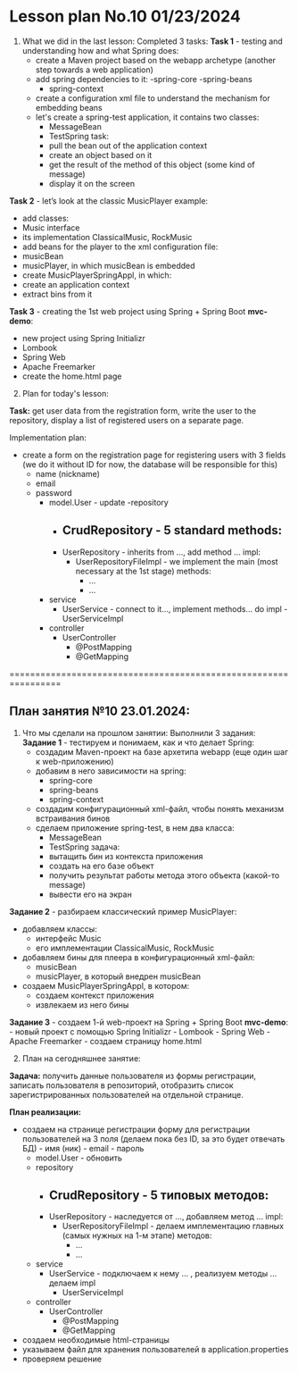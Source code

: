 # Lesson plan No.10 01/23/2024

1. What we did in the last lesson:
   Completed 3 tasks:
   **Task 1** - testing and understanding how and what Spring does:
    - create a Maven project based on the webapp archetype (another step towards a web application)
    - add spring dependencies to it:
      -spring-core
      -spring-beans
        - spring-context
    - create a configuration xml file to understand the mechanism for embedding beans
    - let's create a spring-test application, it contains two classes:
        - MessageBean
        - TestSpring
          task:
        - pull the bean out of the application context
        - create an object based on it
        - get the result of the method of this object (some kind of message)
        - display it on the screen

**Task 2** - let’s look at the classic MusicPlayer example:
- add classes:
- Music interface
- its implementation ClassicalMusic, RockMusic
- add beans for the player to the xml configuration file:
- musicBean
- musicPlayer, in which musicBean is embedded
- create MusicPlayerSpringAppl, in which:
- create an application context
- extract bins from it

**Task 3** - creating the 1st web project using Spring + Spring Boot
**mvc-demo**:
- new project using Spring Initializr
- Lombook
- Spring Web
- Apache Freemarker
- create the home.html page


2. Plan for today's lesson:

**Task:**
get user data from the registration form, write the user to the repository, display a list of registered users on a separate page.

Implementation plan:
- create a form on the registration page for registering users with 3 fields
  (we do it without ID for now, the database will be responsible for this)
  - name (nickname)
  - email
  - password
    - model.User - update
      -repository
        - CrudRepository - 5 standard methods:
          -
        - UserRepository - inherits from ..., add method ...
          impl:
            - UserRepositoryFileImpl - we implement the main (most necessary at the 1st stage) methods:
                - ...
                - ...
    - service
        - UserService - connect to it..., implement methods...
          do impl
          -UserServiceImpl
    - controller
        - UserController
            - @PostMapping
            - @GetMapping

================================================================

## План занятия №10 23.01.2024:

1. Что мы сделали на прошлом занятии:
Выполнили 3 задания:
**Задание 1** - тестируем и понимаем, как и что делает Spring:
   - создадим Maven-проект на базе архетипа webapp (еще один шаг к web-приложению)
   - добавим в него зависимости на spring:
     - spring-core
     - spring-beans
     - spring-context
   - создадим конфигурационный xml-файл, чтобы понять механизм встраивания бинов
   - сделаем приложение spring-test, в нем два класса:
     - MessageBean
     - TestSpring
     задача: 
     - вытащить бин из контекста приложения
     - создать на его базе объект
     - получить результат работы метода этого объекта (какой-то message)
     - вывести его на экран

**Задание 2** - разбираем класcический пример MusicPlayer:
   - добавляем классы:
     - интерфейс Music
     - его имплементации ClassicalMusic, RockMusic
   - добавляем бины для плеера в конфигурационный xml-файл:
     - musicBean
     - musicPlayer, в который внедрен musicBean
   - создаем MusicPlayerSpringAppl, в котором:
     - создаем контекст приложения
     - извлекаем из него бины

**Задание 3** - создаем 1-й web-проект на Spring + Spring Boot 
**mvc-demo**:
    - новый проект с помощью Spring Initializr
        - Lombook
        - Spring Web
        - Apache Freemarker
    - создаем страницу home.html


2. План на сегодняшнее занятие:

**Задача:**
получить данные пользователя из формы регистрации, записать пользователя в репозиторий, отобразить список зарегистрированных пользователей на отдельной странице.

**План реализации:**
- создаем на странице регистрации форму для регистрации пользователей на 3 поля 
   (делаем пока без ID, за это будет отвечать БД)
        - имя (ник)
        - email
        - пароль
    - model.User - обновить
    - repository
        - CrudRepository - 5 типовых методов:
          - 
        - UserRepository - наследуется от ..., добавляем метод ...
        impl:
            - UserRepositoryFileImpl - делаем имплементацию главных (самых нужных на 1-м этапе) методов:
              - ...
              - ...
    - service
        - UserService - подключаем к нему ... , реализуем методы ...
            делаем impl
            - UserServiceImpl
    - controller
        - UserController
            - @PostMapping
            - @GetMapping 
- создаем необходимые html-страницы
- указываем файл для хранения пользователей в application.properties
- проверяем решение








